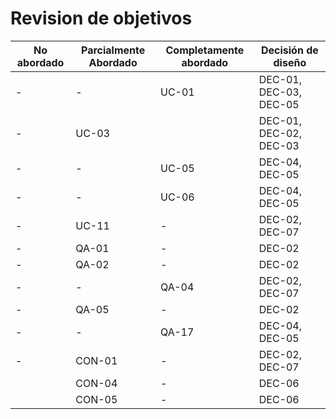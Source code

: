 # Revision de objetivos

| No abordado | Parcialmente Abordado | Completamente abordado | Decisión de diseño     |
| ----------- | --------------------- | ---------------------- | ---------------------- |
| -           | -                     | UC-01                  | DEC-01, DEC-03, DEC-05 |
| -           | UC-03                 |                        | DEC-01, DEC-02, DEC-03 |
| -           | -                     | UC-05                  | DEC-04, DEC-05         |
| -           | -                     | UC-06                  | DEC-04, DEC-05         |
| -           | UC-11                 | -                      | DEC-02, DEC-07         |
| -           | QA-01                 | -                      | DEC-02 |
| -           | QA-02                 | -                      | DEC-02 |
| -           | -                     | QA-04                  | DEC-02, DEC-07 |
| -           | QA-05                 | -                      | DEC-02                 |
| -           | -                     | QA-17                  | DEC-04, DEC-05         |
| -           | CON-01                | -                      | DEC-02, DEC-07         |
|             | CON-04                | -                      | DEC-06                 |
|             | CON-05                | -                      | DEC-06                 |